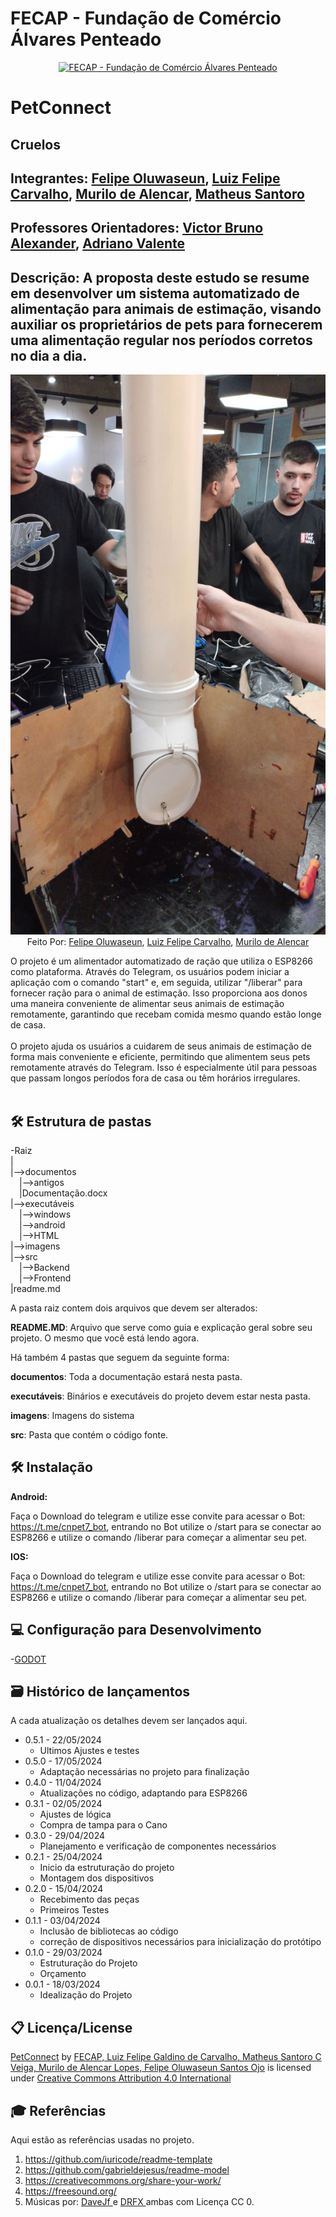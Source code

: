 # FECAP - Fundação de Comércio Álvares Penteado

<p align="center">
<a href= "https://www.fecap.br/"><img src="https://encrypted-tbn0.gstatic.com/images?q=tbn:ANd9GcRhZPrRa89Kma0ZZogxm0pi-tCn_TLKeHGVxywp-LXAFGR3B1DPouAJYHgKZGV0XTEf4AE&usqp=CAU" alt="FECAP - Fundação de Comércio Álvares Penteado" border="0"></a>
</p>

# PetConnect

## Cruelos

## Integrantes: <a href="https://www.linkedin.com/in/felipeosantosojo/">Felipe Oluwaseun</a>, <a href="https://www.linkedin.com/in/luiz-felipe-galdino-de-carvalho-45765316b/">Luiz Felipe Carvalho</a>, <a href="https://www.linkedin.com/in/murilo-de-alencar-lopes-55532524a/?utm_source=share&utm_campaign=share_via&utm_content=profile&utm_medium=ios_app">Murilo de Alencar</a>, <a href="https://www.linkedin.com/in/matheus-santoro-34b7a7186/">Matheus Santoro</a>

## Professores Orientadores: <a href="https://www.linkedin.com/in/victorbarq/">Victor Bruno Alexander</a>, <a href="https://www.linkedin.com/in/adriano-valente-534576135/">Adriano Valente</a>

## Descrição: A proposta deste estudo se resume em desenvolver um sistema automatizado de alimentação para animais de estimação, visando auxiliar os proprietários de pets para fornecerem uma alimentação regular nos períodos corretos no dia a dia.

<p align="center">
<img src="https://raw.githubusercontent.com/2024-1-NADS1-A/Projeto7/main/imagens/image00004.jpeg" alt="NOME DO GRUPO" border="0"> Feito Por:
<a href="https://www.linkedin.com/in/felipeosantosojo/">Felipe Oluwaseun</a>, <a href="https://www.linkedin.com/in/luiz-felipe-galdino-de-carvalho-45765316b/">Luiz Felipe Carvalho</a>, <a href="https://www.linkedin.com/in/murilo-de-alencar-lopes-55532524a/?utm_source=share&utm_campaign=share_via&utm_content=profile&utm_medium=ios_app">Murilo de Alencar</a>



O projeto é um alimentador automatizado de ração que utiliza o ESP8266 como plataforma. Através do Telegram, os usuários podem iniciar a aplicação com o comando "start" e, em seguida, utilizar "/liberar" para fornecer ração para o animal de estimação. Isso proporciona aos donos uma maneira conveniente de alimentar seus animais de estimação remotamente, garantindo que recebam comida mesmo quando estão longe de casa.
<br><br>
O projeto ajuda os usuários a cuidarem de seus animais de estimação de forma mais conveniente e eficiente, permitindo que alimentem seus pets remotamente através do Telegram. Isso é especialmente útil para pessoas que passam longos períodos fora de casa ou têm horários irregulares.
<br><br>


## 🛠 Estrutura de pastas

-Raiz<br>
|<br>
|-->documentos<br>
  &emsp;|-->antigos<br>
  &emsp;|Documentação.docx<br>
|-->executáveis<br>
  &emsp;|-->windows<br>
  &emsp;|-->android<br>
  &emsp;|-->HTML<br>
|-->imagens<br>
|-->src<br>
  &emsp;|-->Backend<br>
  &emsp;|-->Frontend<br>
|readme.md<br>

A pasta raiz contem dois arquivos que devem ser alterados:

<b>README.MD</b>: Arquivo que serve como guia e explicação geral sobre seu projeto. O mesmo que você está lendo agora.

Há também 4 pastas que seguem da seguinte forma:

<b>documentos</b>: Toda a documentação estará nesta pasta.

<b>executáveis</b>: Binários e executáveis do projeto devem estar nesta pasta.

<b>imagens</b>: Imagens do sistema

<b>src</b>: Pasta que contém o código fonte.

## 🛠 Instalação

<b>Android:</b>

Faça o Download do telegram e utilize esse convite para acessar o Bot: https://t.me/cnpet7_bot, entrando no Bot utilize o /start para se conectar ao ESP8266 e utilize o comando /liberar para começar a alimentar seu pet.

<b>IOS:</b>

Faça o Download do telegram e utilize esse convite para acessar o Bot: https://t.me/cnpet7_bot, entrando no Bot utilize o /start para se conectar ao ESP8266 e utilize o comando /liberar para começar a alimentar seu pet.


## 💻 Configuração para Desenvolvimento



-<a href="https://godotengine.org/download">GODOT</a>



## 🗃 Histórico de lançamentos

A cada atualização os detalhes devem ser lançados aqui.

* 0.5.1 - 22/05/2024
    * Ultimos Ajustes e testes
* 0.5.0 - 17/05/2024
    * Adaptação necessárias no projeto para finalização
* 0.4.0 - 11/04/2024
    * Atualizações no código, adaptando para ESP8266
* 0.3.1 - 02/05/2024
    * Ajustes de lógica
    * Compra de tampa para o Cano
* 0.3.0 - 29/04/2024
    * Planejamento e verificação de componentes necessários
* 0.2.1 - 25/04/2024
    * Inicio da estruturação do projeto
    * Montagem dos dispositivos
* 0.2.0 - 15/04/2024
    * Recebimento das peças 
    * Primeiros Testes
* 0.1.1 - 03/04/2024
    * Inclusão de bibliotecas ao código
    * correção de dispositivos necessários para inicialização do protótipo 
* 0.1.0 - 29/03/2024
    * Estruturação do Projeto
    * Orçamento
* 0.0.1 - 18/03/2024
    * Idealização do Projeto

## 📋 Licença/License

<p xmlns:cc="http://creativecommons.org/ns#" xmlns:dct="http://purl.org/dc/terms/"><a property="dct:title" rel="cc:attributionURL" href="https://github.com/2024-1-NADS1-A/Projeto7">PetConnect</a> by <a rel="cc:attributionURL dct:creator" property="cc:attributionName" href="https://github.com/2024-1-NADS1-A/Projeto7">FECAP, Luiz Felipe Galdino de Carvalho, Matheus Santoro C Veiga, Murilo de Alencar Lopes, Felipe Oluwaseun Santos Ojo</a> is licensed under <a href="https://creativecommons.org/licenses/by/4.0/?ref=chooser-v1" target="_blank" rel="license noopener noreferrer" style="display:inline-block;">Creative Commons Attribution 4.0 International<img style="height:22px!important;margin-left:3px;vertical-align:text-bottom;" src="https://mirrors.creativecommons.org/presskit/icons/cc.svg?ref=chooser-v1" alt=""><img style="height:22px!important;margin-left:3px;vertical-align:text-bottom;" src="https://mirrors.creativecommons.org/presskit/icons/by.svg?ref=chooser-v1" alt=""></a></p>

## 🎓 Referências

Aqui estão as referências usadas no projeto.

1. <https://github.com/iuricode/readme-template>
2. <https://github.com/gabrieldejesus/readme-model>
3. <https://creativecommons.org/share-your-work/>
4. <https://freesound.org/>
5. Músicas por: <a href="https://freesound.org/people/DaveJf/sounds/616544/"> DaveJf </a> e <a href="https://freesound.org/people/DRFX/sounds/338986/"> DRFX </a> ambas com Licença CC 0.
